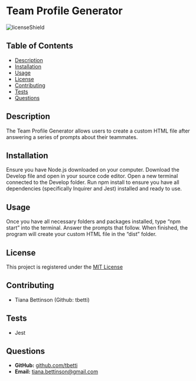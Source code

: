 # Team Profile Generator
  ![licenseShield](https://img.shields.io/badge/license-MIT-yellow)
  
  ## Table of Contents
  * [Description](#description)
  * [Installation](#installation)
  * [Usage](#usage)
  * [License](#license)
  * [Contributing](#contributing)
  * [Tests](#tests)
  * [Questions](#questions)
  
  ## Description
  The Team Profile Generator allows users to create a custom HTML file after answering a series of prompts about their teammates.

  ## Installation
  Ensure you have Node.js downloaded on your computer. Download the Develop file and open in your source code editor.  Open a new terminal connected to the Develop folder.  Run npm install to ensure you have all dependencies (specifically Inquirer and Jest) installed and ready to use. 

  ## Usage
  Once you have all necessary folders and packages installed, type “npm start” into the terminal. Answer the prompts that follow. When finished, the program will create your custom HTML file in the “dist” folder.

  ## License
  This project is registered under the [MIT License](/LICENSE)

  ## Contributing
  * Tiana Bettinson (Github: tbetti)
  
  ## Tests
  * Jest

  ## Questions
  * __GitHub:__ [github.com/tbetti](https://github.com/tbetti)
  * __Email:__ [tiana.bettinson@gmail.com](mailto:tiana.bettinson@gmail.com)
